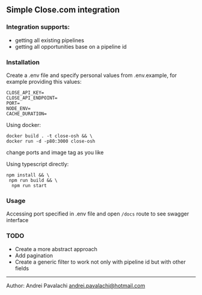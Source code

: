 ## Simple Close.com integration

### Integration supports:
* getting all existing pipelines
* getting all opportunities base on a pipeline id

### Installation

Create a .env file and specify personal values from .env.example,
for example providing this values:
```shell
CLOSE_API_KEY=
CLOSE_API_ENDPOINT=
PORT=
NODE_ENV=
CACHE_DURATION=
```

Using docker:
```shell
docker build . -t close-osh && \
docker run -d -p80:3000 close-osh
```
change ports and image tag as you like

Using typescript directly:
```shell
npm install && \
 npm run build && \
  npm run start
```

### Usage
Accessing port specified in .env file and open ```/docs``` route to see swagger interface


### TODO
* Create a more abstract approach
* Add pagination
* Create a generic filter to work not only with pipeline id but with other fields


<hr />

Author: Andrei Pavalachi <andrei.pavalachi@hotmail.com>
